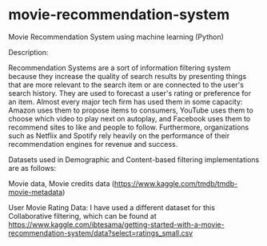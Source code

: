 # movie-recommendation-system
Movie Recommendation System using machine learning (Python)

Description:

Recommendation Systems are a sort of information filtering system because they increase the quality of search results by presenting things that are more relevant to the search item or are connected to the user's search history. They are used to forecast a user's rating or preference for an item. Almost every major tech firm has used them in some capacity: Amazon uses them to propose items to consumers, YouTube uses them to choose which video to play next on autoplay, and Facebook uses them to recommend sites to like and people to follow. Furthermore, organizations such as Netflix and Spotify rely heavily on the performance of their recommendation engines for revenue and success.

Datasets used in Demographic and Content-based filtering implementations are as follows:

Movie data, Movie credits data (https://www.kaggle.com/tmdb/tmdb-movie-metadata)

User Movie Rating Data: I have used a different dataset for this Collaborative filtering, which can be found at 
https://www.kaggle.com/ibtesama/getting-started-with-a-movie-recommendation-system/data?select=ratings_small.csv
